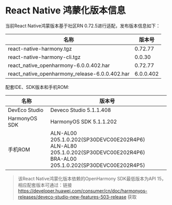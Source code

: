 # React Native 鸿蒙化版本信息

当前React Native鸿蒙版本基于社区RN 0.72.5进行适配，发布版本信息如下：

| 名称                          | 版本号                            |
| ----------------------------- | -------------------------------|
| react-native-harmony.tgz        | 0.72.77 |
| react-native-harmony-cli.tgz    | 0.0.30 |
| react_native_openharmony-6.0.0.402.har              | 0.72.77 |
| react_native_openharmony_release-6.0.0.402.har      | 6.0.0.402 |

配套IDE、SDK版本和手机ROM:

| 名称                          | 版本号                            |
| ----------------------------- | -------------------------------|
| DevEco Studio     | Deveco Studio 5.1.1.408 |
| HarmonyOS SDK     | HarmonyOS SDK 5.1.1.202 |
| 手机ROM           | ALN-AL00 205.1.0.202(SP30DEVC00E202R4P6) <br> ALN-AL80 205.1.0.202(SP30DEVC00E202R4P6) <br> BRA-AL00 205.1.0.202(SP30DEVC00E202R4P5) |

> 该React Native鸿蒙化版本依赖的OpenHarmony SDK最低版本为API 15，相应配套版本可通过：链接 https://developer.huawei.com/consumer/cn/doc/harmonyos-releases/deveco-studio-new-features-503-release 获取
